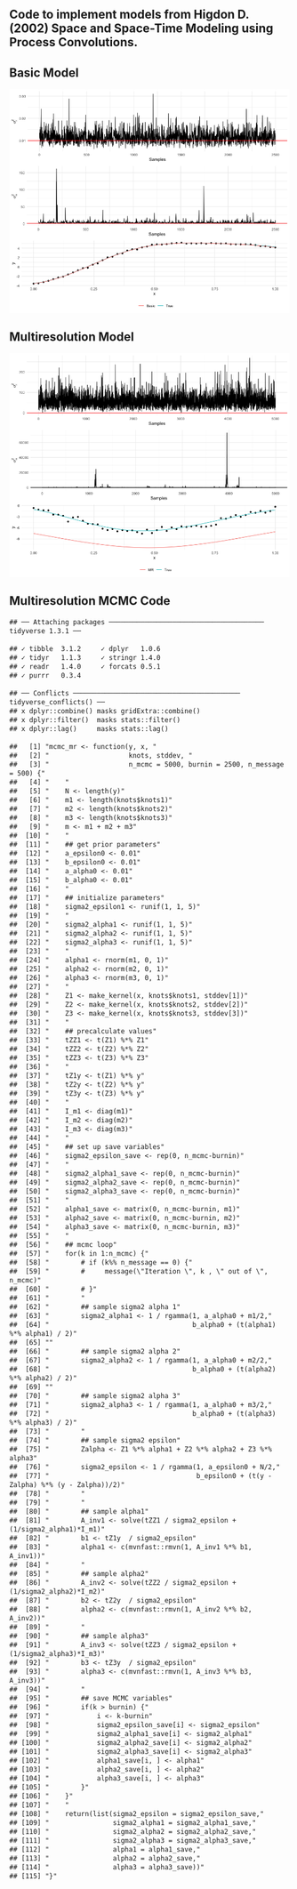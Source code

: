 
## Code to implement models from Higdon D. (2002) Space and Space-Time Modeling using Process Convolutions.

## Basic Model

<img src="README_files/figure-gfm/unnamed-chunk-1-1.png" style="display: block; margin: auto;" />

## Multiresolution Model

<img src="README_files/figure-gfm/unnamed-chunk-2-1.png" style="display: block; margin: auto;" />

## Multiresolution MCMC Code

    ## ── Attaching packages ─────────────────────────────────────── tidyverse 1.3.1 ──

    ## ✓ tibble  3.1.2     ✓ dplyr   1.0.6
    ## ✓ tidyr   1.1.3     ✓ stringr 1.4.0
    ## ✓ readr   1.4.0     ✓ forcats 0.5.1
    ## ✓ purrr   0.3.4

    ## ── Conflicts ────────────────────────────────────────── tidyverse_conflicts() ──
    ## x dplyr::combine() masks gridExtra::combine()
    ## x dplyr::filter()  masks stats::filter()
    ## x dplyr::lag()     masks stats::lag()

    ##   [1] "mcmc_mr <- function(y, x, "                                                           
    ##   [2] "                    knots, stddev, "                                                  
    ##   [3] "                    n_mcmc = 5000, burnin = 2500, n_message = 500) {"                 
    ##   [4] "    "                                                                                 
    ##   [5] "    N <- length(y)"                                                                   
    ##   [6] "    m1 <- length(knots$knots1)"                                                       
    ##   [7] "    m2 <- length(knots$knots2)"                                                       
    ##   [8] "    m3 <- length(knots$knots3)"                                                       
    ##   [9] "    m <- m1 + m2 + m3"                                                                
    ##  [10] "    "                                                                                 
    ##  [11] "    ## get prior parameters"                                                          
    ##  [12] "    a_epsilon0 <- 0.01"                                                               
    ##  [13] "    b_epsilon0 <- 0.01"                                                               
    ##  [14] "    a_alpha0 <- 0.01"                                                                 
    ##  [15] "    b_alpha0 <- 0.01"                                                                 
    ##  [16] "    "                                                                                 
    ##  [17] "    ## initialize parameters"                                                         
    ##  [18] "    sigma2_epsilon1 <- runif(1, 1, 5)"                                                
    ##  [19] "    "                                                                                 
    ##  [20] "    sigma2_alpha1 <- runif(1, 1, 5)"                                                  
    ##  [21] "    sigma2_alpha2 <- runif(1, 1, 5)"                                                  
    ##  [22] "    sigma2_alpha3 <- runif(1, 1, 5)"                                                  
    ##  [23] "    "                                                                                 
    ##  [24] "    alpha1 <- rnorm(m1, 0, 1)"                                                        
    ##  [25] "    alpha2 <- rnorm(m2, 0, 1)"                                                        
    ##  [26] "    alpha3 <- rnorm(m3, 0, 1)"                                                        
    ##  [27] "    "                                                                                 
    ##  [28] "    Z1 <- make_kernel(x, knots$knots1, stddev[1])"                                    
    ##  [29] "    Z2 <- make_kernel(x, knots$knots2, stddev[2])"                                    
    ##  [30] "    Z3 <- make_kernel(x, knots$knots3, stddev[3])"                                    
    ##  [31] "    "                                                                                 
    ##  [32] "    ## precalculate values"                                                           
    ##  [33] "    tZZ1 <- t(Z1) %*% Z1"                                                             
    ##  [34] "    tZZ2 <- t(Z2) %*% Z2"                                                             
    ##  [35] "    tZZ3 <- t(Z3) %*% Z3"                                                             
    ##  [36] "    "                                                                                 
    ##  [37] "    tZ1y <- t(Z1) %*% y"                                                              
    ##  [38] "    tZ2y <- t(Z2) %*% y"                                                              
    ##  [39] "    tZ3y <- t(Z3) %*% y"                                                              
    ##  [40] "    "                                                                                 
    ##  [41] "    I_m1 <- diag(m1)"                                                                 
    ##  [42] "    I_m2 <- diag(m2)"                                                                 
    ##  [43] "    I_m3 <- diag(m3)"                                                                 
    ##  [44] "    "                                                                                 
    ##  [45] "    ## set up save variables"                                                         
    ##  [46] "    sigma2_epsilon_save <- rep(0, n_mcmc-burnin)"                                     
    ##  [47] "    "                                                                                 
    ##  [48] "    sigma2_alpha1_save <- rep(0, n_mcmc-burnin)"                                      
    ##  [49] "    sigma2_alpha2_save <- rep(0, n_mcmc-burnin)"                                      
    ##  [50] "    sigma2_alpha3_save <- rep(0, n_mcmc-burnin)"                                      
    ##  [51] "    "                                                                                 
    ##  [52] "    alpha1_save <- matrix(0, n_mcmc-burnin, m1)"                                      
    ##  [53] "    alpha2_save <- matrix(0, n_mcmc-burnin, m2)"                                      
    ##  [54] "    alpha3_save <- matrix(0, n_mcmc-burnin, m3)"                                      
    ##  [55] "    "                                                                                 
    ##  [56] "    ## mcmc loop"                                                                     
    ##  [57] "    for(k in 1:n_mcmc) {"                                                             
    ##  [58] "        # if (k%% n_message == 0) {"                                                  
    ##  [59] "        #     message(\"Iteration \", k , \" out of \", n_mcmc)"                      
    ##  [60] "        # }"                                                                          
    ##  [61] "        "                                                                             
    ##  [62] "        ## sample sigma2 alpha 1"                                                     
    ##  [63] "        sigma2_alpha1 <- 1 / rgamma(1, a_alpha0 + m1/2,"                              
    ##  [64] "                                    b_alpha0 + (t(alpha1) %*% alpha1) / 2)"           
    ##  [65] ""                                                                                     
    ##  [66] "        ## sample sigma2 alpha 2"                                                     
    ##  [67] "        sigma2_alpha2 <- 1 / rgamma(1, a_alpha0 + m2/2,"                              
    ##  [68] "                                    b_alpha0 + (t(alpha2) %*% alpha2) / 2)"           
    ##  [69] ""                                                                                     
    ##  [70] "        ## sample sigma2 alpha 3"                                                     
    ##  [71] "        sigma2_alpha3 <- 1 / rgamma(1, a_alpha0 + m3/2,"                              
    ##  [72] "                                    b_alpha0 + (t(alpha3) %*% alpha3) / 2)"           
    ##  [73] "        "                                                                             
    ##  [74] "        ## sample sigma2 epsilon"                                                     
    ##  [75] "        Zalpha <- Z1 %*% alpha1 + Z2 %*% alpha2 + Z3 %*% alpha3"                      
    ##  [76] "        sigma2_epsilon <- 1 / rgamma(1, a_epsilon0 + N/2,"                            
    ##  [77] "                                     b_epsilon0 + (t(y - Zalpha) %*% (y - Zalpha))/2)"
    ##  [78] "        "                                                                             
    ##  [79] "        "                                                                             
    ##  [80] "        ## sample alpha1"                                                             
    ##  [81] "        A_inv1 <- solve(tZZ1 / sigma2_epsilon + (1/sigma2_alpha1)*I_m1)"              
    ##  [82] "        b1 <- tZ1y  / sigma2_epsilon"                                                 
    ##  [83] "        alpha1 <- c(mvnfast::rmvn(1, A_inv1 %*% b1, A_inv1))"                         
    ##  [84] "        "                                                                             
    ##  [85] "        ## sample alpha2"                                                             
    ##  [86] "        A_inv2 <- solve(tZZ2 / sigma2_epsilon + (1/sigma2_alpha2)*I_m2)"              
    ##  [87] "        b2 <- tZ2y  / sigma2_epsilon"                                                 
    ##  [88] "        alpha2 <- c(mvnfast::rmvn(1, A_inv2 %*% b2, A_inv2))"                         
    ##  [89] "        "                                                                             
    ##  [90] "        ## sample alpha3"                                                             
    ##  [91] "        A_inv3 <- solve(tZZ3 / sigma2_epsilon + (1/sigma2_alpha3)*I_m3)"              
    ##  [92] "        b3 <- tZ3y  / sigma2_epsilon"                                                 
    ##  [93] "        alpha3 <- c(mvnfast::rmvn(1, A_inv3 %*% b3, A_inv3))"                         
    ##  [94] "        "                                                                             
    ##  [95] "        ## save MCMC variables"                                                       
    ##  [96] "        if(k > burnin) {"                                                             
    ##  [97] "            i <- k-burnin"                                                            
    ##  [98] "            sigma2_epsilon_save[i] <- sigma2_epsilon"                                 
    ##  [99] "            sigma2_alpha1_save[i] <- sigma2_alpha1"                                   
    ## [100] "            sigma2_alpha2_save[i] <- sigma2_alpha2"                                   
    ## [101] "            sigma2_alpha3_save[i] <- sigma2_alpha3"                                   
    ## [102] "            alpha1_save[i, ] <- alpha1"                                               
    ## [103] "            alpha2_save[i, ] <- alpha2"                                               
    ## [104] "            alpha3_save[i, ] <- alpha3"                                               
    ## [105] "        }"                                                                            
    ## [106] "    }"                                                                                
    ## [107] "    "                                                                                 
    ## [108] "    return(list(sigma2_epsilon = sigma2_epsilon_save,"                                
    ## [109] "                sigma2_alpha1 = sigma2_alpha1_save,"                                  
    ## [110] "                sigma2_alpha2 = sigma2_alpha2_save,"                                  
    ## [111] "                sigma2_alpha3 = sigma2_alpha3_save,"                                  
    ## [112] "                alpha1 = alpha1_save,"                                                
    ## [113] "                alpha2 = alpha2_save,"                                                
    ## [114] "                alpha3 = alpha3_save))"                                               
    ## [115] "}"
